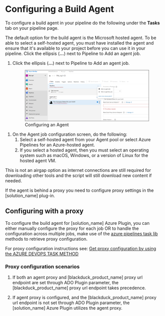 # Configuring a Build Agent
To configure a build agent in your pipeline do the following under the **Tasks** tab on your pipeline page.

The default option for the build agent is the Microsoft hosted agent. To be able to select a self-hosted agent, you must have installed the agent and ensure that it's available to your project before you can use it in your pipeline. Click the ellipsis (**…**) next to Pipeline to Add an agent job.

1. Click the ellipsis (**…**) next to Pipeline to Add an agent job.

   <figure>
    <img src="../azureplugin/images/configuringagent.png"
         alt="Configuring an Agent">
    <figcaption>Configuring an Agent</figcaption>
</figure>

1. On the Agent job configuration screen, do the following:
   1. Select a self-hosted agent from your Agent pool or select Azure Pipelines for an Azure-hosted agent.
   1. If you select a hosted agent, then you must select an operating system such as macOS, Windows, or a version of Linux for the hosted agent VM.
   
<note type="tip">This is not an airgap option as internet connections are still required for downloading other tools and the script will still download new content if needed.</note>

<note type="note">If the agent is behind a proxy you need to configure proxy settings in the [solution_name] plug-in.</note>

## Configuring with a proxy

To configure the build agent for [solution_name] Azure Plugin, you can either manually configure the proxy for each job OR to handle the configuration across multiple jobs, make use of the [azure pipelines task lib](https://github.com/Microsoft/azure-pipelines-task-lib) methods to retrieve proxy configuration.

For proxy configuration instructions see: [Get proxy configuration by using the AZURE DEVOPS TASK METHOD](https://github.com/Microsoft/azure-pipelines-task-lib/blob/master/node/docs/proxy.md) 

### Proxy configuration scenarios

1. If both an agent proxy and [blackduck_product_name] proxy url endpoint are set through ADO Plugin parameter, the [blackduck_product_name] proxy url endpoint takes precedence.

2. If agent proxy is configured, and the [blackduck_product_name] proxy url endpoint is not set through ADO Plugin parameter, the [solution_name] Azure Plugin utilizes the agent proxy.
